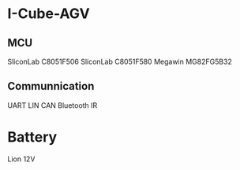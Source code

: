 # I-Cube-AGV

## MCU
SliconLab C8051F506
SliconLab C8051F580
Megawin MG82FG5B32

## Communnication
UART
LIN
CAN
Bluetooth
IR

# Battery
Lion 12V

